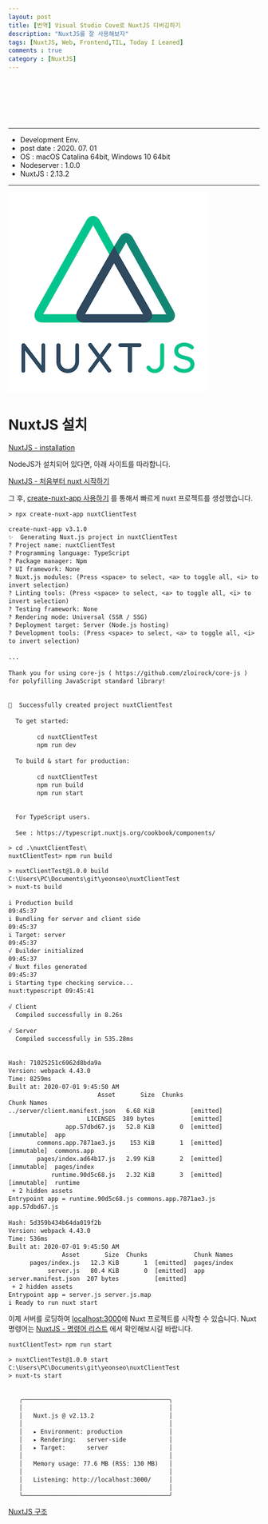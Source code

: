 ```yaml
---
layout: post
title: [번역] Visual Studio Cove로 NuxtJS 디버깅하기
description: "NuxtJS를 잘 사용해보자"
tags: [NuxtJS, Web, Frontend,TIL, Today I Leaned]
comments : true
category : [NuxtJS]
---
```


<br/><br/><br/><br/><br/>

---

* Development Env.
* post date : 2020. 07. 01
* OS : macOS Catalina 64bit, Windows 10 64bit
* Nodeserver : 1.0.0
* NuxtJS : 2.13.2

---


![nuxtjs_logo](/post/images/NuxtJS_Logo.png)

# NuxtJS 설치
[NuxtJS - installation](https://ko.nuxtjs.org/guide/installation/)

NodeJS가 설치되어 있다면, 아래 사이트를 따라합니다.

[NuxtJS - 처음부터 nuxt 시작하기](https://ko.nuxtjs.org/guide/installation#%EC%B2%98%EC%9D%8C%EB%B6%80%ED%84%B0-nuxt-%EC%8B%9C%EC%9E%91%ED%95%98%EA%B8%B0) 


그 후, [create-nuxt-app 사용하기](https://ko.nuxtjs.org/guide/installation#-code-create-nuxt-app-code-%EC%82%AC%EC%9A%A9%ED%95%98%EA%B8%B0) 를 통해서 빠르게 nuxt 프로젝트를 생성했습니다.

```
> npx create-nuxt-app nuxtClientTest

```

```
create-nuxt-app v3.1.0
✨  Generating Nuxt.js project in nuxtClientTest
? Project name: nuxtClientTest
? Programming language: TypeScript
? Package manager: Npm
? UI framework: None
? Nuxt.js modules: (Press <space> to select, <a> to toggle all, <i> to invert selection)
? Linting tools: (Press <space> to select, <a> to toggle all, <i> to invert selection)
? Testing framework: None
? Rendering mode: Universal (SSR / SSG)
? Deployment target: Server (Node.js hosting)
? Development tools: (Press <space> to select, <a> to toggle all, <i> to invert selection)

...

Thank you for using core-js ( https://github.com/zloirock/core-js ) for polyfilling JavaScript standard library!


🎉  Successfully created project nuxtClientTest

  To get started:

        cd nuxtClientTest
        npm run dev

  To build & start for production:

        cd nuxtClientTest
        npm run build
        npm run start


  For TypeScript users.

  See : https://typescript.nuxtjs.org/cookbook/components/
```

```
> cd .\nuxtClientTest\
nuxtClientTest> npm run build
```

```
> nuxtClientTest@1.0.0 build C:\Users\PC\Documents\git\yeonseo\nuxtClientTest
> nuxt-ts build

i Production build                                                                                                          09:45:37
i Bundling for server and client side                                                                                       09:45:37
i Target: server                                                                                                            09:45:37
√ Builder initialized                                                                                                       09:45:37
√ Nuxt files generated                                                                                                      09:45:37
i Starting type checking service...                                                                         nuxt:typescript 09:45:41

√ Client
  Compiled successfully in 8.26s

√ Server
  Compiled successfully in 535.28ms


Hash: 71025251c6962d8bda9a
Version: webpack 4.43.0
Time: 8259ms
Built at: 2020-07-01 9:45:50 AM
                         Asset       Size  Chunks                         Chunk Names
../server/client.manifest.json   6.68 KiB          [emitted]
                      LICENSES  389 bytes          [emitted]
                app.57dbd67.js   52.8 KiB       0  [emitted] [immutable]  app
        commons.app.7871ae3.js    153 KiB       1  [emitted] [immutable]  commons.app
        pages/index.ad64b17.js   2.99 KiB       2  [emitted] [immutable]  pages/index
            runtime.90d5c68.js   2.32 KiB       3  [emitted] [immutable]  runtime
 + 2 hidden assets
Entrypoint app = runtime.90d5c68.js commons.app.7871ae3.js app.57dbd67.js

Hash: 5d359b434b64da019f2b
Version: webpack 4.43.0
Time: 536ms
Built at: 2020-07-01 9:45:50 AM
               Asset       Size  Chunks             Chunk Names
      pages/index.js   12.3 KiB       1  [emitted]  pages/index
           server.js   80.4 KiB       0  [emitted]  app
server.manifest.json  207 bytes          [emitted]
 + 2 hidden assets
Entrypoint app = server.js server.js.map
i Ready to run nuxt start
```

이제 서버를 로딩하여 [localhost:3000](localhost:3000)에 Nuxt 프로젝트를 시작할 수 있습니다. Nuxt 명령어는 [NuxtJS - 명령어 리스트](https://ko.nuxtjs.org/guide/commands/) 에서 확인해보시길 바랍니다.

```
nuxtClientTest> npm run start
```

```
> nuxtClientTest@1.0.0 start C:\Users\PC\Documents\git\yeonseo\nuxtClientTest
> nuxt-ts start


   ╭─────────────────────────────────────────╮
   │                                         │
   │   Nuxt.js @ v2.13.2                     │
   │                                         │
   │   ▸ Environment: production             │
   │   ▸ Rendering:   server-side            │
   │   ▸ Target:      server                 │
   │                                         │
   │   Memory usage: 77.6 MB (RSS: 130 MB)   │
   │                                         │
   │   Listening: http://localhost:3000/     │
   │                                         │
   ╰─────────────────────────────────────────╯
```


[NuxtJS 구조](https://ko.nuxtjs.org/guide/directory-structure)

